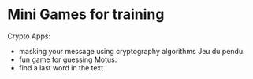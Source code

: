 # Mini Games for training
Crypto Apps: 
- masking your message using cryptography algorithms
Jeu du pendu:
- fun game for guessing
Motus:
- find a last word in the text
